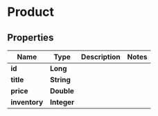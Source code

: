 
# Product

## Properties
Name | Type | Description | Notes
------------ | ------------- | ------------- | -------------
**id** | **Long** |  | 
**title** | **String** |  | 
**price** | **Double** |  | 
**inventory** | **Integer** |  | 



